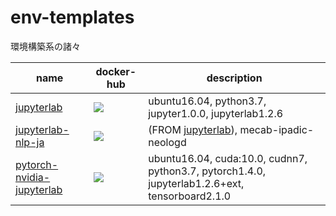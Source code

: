 # env-templates
環境構築系の諸々

| name                                                     | docker-hub                                                   | description                                                  |
| -------------------------------------------------------- | ------------------------------------------------------------ | ------------------------------------------------------------ |
| [jupyterlab](./jupyterlab)                               | <a href='https://hub.docker.com/r/syunyooo/jupyterlab'> ![](https://img.shields.io/docker/cloud/build/syunyooo/jupyterlab.svg?logo=docker&logoColor=white&style=for-the-badge)</a> | ubuntu16.04, python3.7, jupyter1.0.0, jupyterlab1.2.6        |
| [jupyterlab-nlp-ja](./jupyterlab-nlp-ja)                 | <a href='https://hub.docker.com/r/syunyooo/jupyterlab-nlp-ja'> ![](https://img.shields.io/docker/cloud/build/syunyooo/jupyterlab-nlp-ja.svg?logo=docker&logoColor=white&style=for-the-badge)</a> | (FROM [jupyterlab](https://github.com/shunyooo/env-templates/tree/master/jupyterlab)), mecab-ipadic-neologd |
| [pytorch-nvidia-jupyterlab](./pytorch-nvidia-jupyterlab) | <a href='https://hub.docker.com/r/syunyooo/pytorch-nvidia-jupyterlab'> ![](https://img.shields.io/docker/cloud/build/syunyooo/pytorch-nvidia-jupyterlab.svg?logo=docker&logoColor=white&style=for-the-badge)</a> | ubuntu16.04, cuda:10.0, cudnn7, python3.7, pytorch1.4.0, jupyterlab1.2.6+ext, tensorboard2.1.0 |

